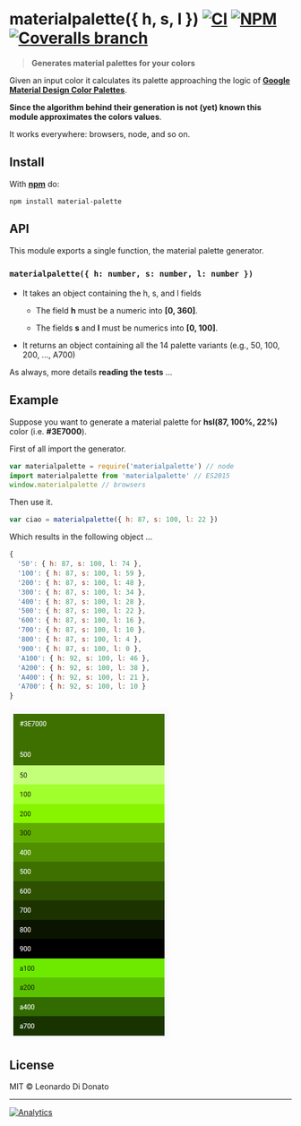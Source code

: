 # materialpalette({ h, s, l }) [![CI](https://img.shields.io/travis/leodido/material-palette/master.svg?style=flat-square)][ci] [![NPM](https://img.shields.io/npm/v/material-palette.svg?style=flat-square)][npm] [![Coveralls branch](https://img.shields.io/coveralls/leodido/material-palette/master.svg?style=flat-square)][coveralls]

> **Generates material palettes for your colors**

Given an input color it calculates its palette approaching the logic of **[Google Material Design Color Palettes][mdpalettes]**.

**Since the algorithm behind their generation is not (yet) known this module approximates the colors values**.

It works everywhere: browsers, node, and so on.

## Install

With **[npm][npm]** do:

```
npm install material-palette
```

## API

This module exports a single function, the material palette generator.

### `materialpalette({ h: number, s: number, l: number })`

- It takes an object containing the h, s, and l fields

    - The field **h** must be a numeric into **[0, 360]**.

    - The fields **s** and **l** must be numerics into **[0, 100]**.

- It returns an object containing all the 14 palette variants (e.g., 50, 100, 200, ..., A700)

As always, more details **reading the tests** ...

## Example

Suppose you want to generate a material palette for **hsl(87, 100%, 22%)** color (i.e. **#3E7000**).

First of all import the generator.

```javascript
var materialpalette = require('materialpalette') // node
import materialpalette from 'materialpalette' // ES2015
window.materialpalette // browsers
```

Then use it.

```javascript
var ciao = materialpalette({ h: 87, s: 100, l: 22 })
```

Which results in the following object ...

```javascript
{
  '50': { h: 87, s: 100, l: 74 },
  '100': { h: 87, s: 100, l: 59 },
  '200': { h: 87, s: 100, l: 48 },
  '300': { h: 87, s: 100, l: 34 },
  '400': { h: 87, s: 100, l: 28 },
  '500': { h: 87, s: 100, l: 22 },
  '600': { h: 87, s: 100, l: 16 },
  '700': { h: 87, s: 100, l: 10 },
  '800': { h: 87, s: 100, l: 4 },
  '900': { h: 87, s: 100, l: 0 },
  'A100': { h: 92, s: 100, l: 46 },
  'A200': { h: 92, s: 100, l: 38 },
  'A400': { h: 92, s: 100, l: 21 },
  'A700': { h: 92, s: 100, l: 10 }
}
```

![Material Colors Palette for #E37000](palette-3e7000.png)

## License

MIT © Leonardo Di Donato

---

[![Analytics](https://ga-beacon.appspot.com/UA-49657176-1/material-palette-gen?flat)](https://github.com/igrigorik/ga-beacon)

[npm]:        https://npmjs.org/package/material-palette
[ci]:         https://travis-ci.org/leodido/material-palette
[coveralls]:  https://coveralls.io/r/leodido/material-palette?branch=master
[mdpalettes]: https://www.google.com/design/spec/style/color.html#color-color-palette
